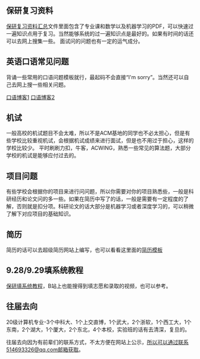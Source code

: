 ## 保研复习资料
[保研复习资料汇总](https://www.123pan.com/s/ryDAjv-Hb61H.html)文件里面包含了专业课和数学以及机器学习的PDF，可以快速过一遍知识点用于复习。当然能够系统的过一遍知识点是最好的。如果有时间的话还可以去网上搜集一些。
面试问的问题也有一定的运气成分。

## 英语口语常见问题

背诵一些常用的口语问题模板就行，最起码不会直接“I'm sorry”。当然还可以自己去网上搜一些相关问题。

[口语博客1](https://blog.csdn.net/AAGHJJSJBJSHJ/article/details/118725242?ops_request_misc=%257B%2522request%255Fid%2522%253A%2522165198606016782184619757%2522%252C%2522scm%2522%253A%252220140713.130102334.pc%255Fall.%2522%257D&request_id=165198606016782184619757)
[口语博客2](https://blog.csdn.net/qq_40178343/article/details/106166483?ops_request_misc=%257B%2522request%255Fid%2522%253A%2522165198606016782184619757%2522%252C%2522scm%2522%253A%252220140713.130102334.pc%255Fall.%2522%257D&request_id=165198606016782184619757)

## 机试

一般高校的机试题目不会太难，所以不是ACM基地的同学也不必太担心，但是有些学校比较重视机试，会根据机试成绩来进行面试，但是也不用过于担心，这样的学校比较少。
平时刷刷力扣，牛客，ACWING，熟悉一些常见的算法题，大部分学校的机试是能够应付过去的。

## 项目问题
有些学校会根据你的项目来进行问问题，所以你需要对你的项目熟悉些，一般是科研经历和论文问的多一些。如果在简历中写了的话，一般是需要有一定程度的了解，否则就是扣分项。科研论文的话大部分是机器学习或者深度学习的，可以稍微了解下对应项目的基础知识。

## 简历
简历的话可以去超级简历网站上编写，也可以看看这里面的[简历模板](https://www.123pan.com/s/ryDAjv-Eb61H.html)

## 9.28/9.29填系统教程
[保研填系统教程](https://www.123pan.com/s/ryDAjv-Eb61H.html)，B站上也能搜得到填志愿和录取的视频，也可以参考。

## 往届去向

20级计算机专业-3个中科大、1个上交直博，1个武大，2个浙软，1个西工大，1个东南，2个湖大，1个厦大，2个东北，4个本校，实验班的话有去清深，复旦的。

往届去向因为有前辈们的联系方式，不太方便在网站上公示，所以可以通过联系514693326@qq.com邮箱获取。
